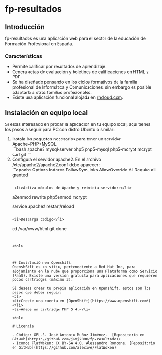 # fp-resultados

## Introducción
fp-resultados es una aplicación web para el sector de la educación de Formación Profesional en España.

### Características
- Permite calificar por resultados de aprendizaje.
- Genera actas de evaluación y boletines de calificaciones en HTML y PDF.
- Se ha diseñado pensando en los ciclos formativos de la familia profesional de Informática y Comunicaciones, sin embargo es posible adaptarla a otras familias profesionales.
- Existe una aplicación funcional alojada en [rhcloud.com](http://fp-resultados.rhcloud.com).  

## Instalación en equipo local
Si estás interesado en probar la aplicación en tu equipo local, aquí tienes los pasos a seguir para PC con distro Ubuntu o similar:
<ol>

<li>Instala los paquetes necesarios para tener un servidor Apache+PHP+MySQL.</li>
```bash
apache2 mysql-server php5 php5-mysql php5-mcrypt mcrypt curl git
```

<li>Configura el servidor apache2. En el archivo /etc/apache2/apache2.conf debe aparecer:</li>
```apache
<Directory /var/www/>
  Options Indexes FollowSymLinks
  AllowOverride All
  Require all granted
</Directory>

```
 
 <li>Activa módulos de Apache y reinicia servidor:</li>
```
a2enmod rewrite
php5enmod mcrypt

service apache2 restart/reload
```
 
<li>Descarga código</li>
```
cd /var/www/html
git clone 
```


</ol>



## Instalación en Openshift
OpenshSift es un sitio, perteneciente a Red Hat Inc, para alojamiento en la nube que proporciona una Plataforma como Servicio (PaaS). Existe una versión gratuita para aplicaciones que requieren pocos cartridges (máximo 3).

Si deseas crear tu propia aplicación en Openshift, estos son los pasos que debes seguir:
<ol>
<li>Create una cuenta en [OpenShift](https://www.openshift.com/)</li>
<li>Añade un cartridge PHP 5.4.</li>

</ol>

# Licencia

- Código: GPL-3. José Antonio Muñoz Jiménez.  [Repositorio en GitHub](https://github.com/jamj2000/fp-resultados) 
- Iconos FlatWoken: CC BY-SA 4.0. Alessandro Roncone. [Repositorio en GitHub](https://github.com/alecive/FlatWoken) 

